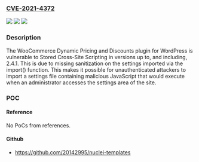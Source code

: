 ### [CVE-2021-4372](https://cve.mitre.org/cgi-bin/cvename.cgi?name=CVE-2021-4372)
![](https://img.shields.io/static/v1?label=Product&message=WooCommerce%20Dynamic%20Pricing%20and%20Discounts&color=blue)
![](https://img.shields.io/static/v1?label=Version&message=*%3C%202.4.2%20&color=brighgreen)
![](https://img.shields.io/static/v1?label=Vulnerability&message=CWE-79%20Improper%20Neutralization%20of%20Input%20During%20Web%20Page%20Generation%20('Cross-site%20Scripting')&color=brighgreen)

### Description

The WooCommerce Dynamic Pricing and Discounts plugin for WordPress is vulnerable to Stored Cross-Site Scripting in versions up to, and including, 2.4.1. This is due to missing sanitization on the settings imported via the import() function. This makes it possible for unauthenticated attackers to import a settings file containing malicious JavaScript that would execute when an administrator accesses the settings area of the site.

### POC

#### Reference
No PoCs from references.

#### Github
- https://github.com/20142995/nuclei-templates

